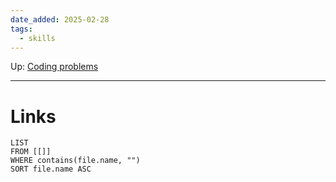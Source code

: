 ```yaml
---
date_added: 2025-02-28
tags:
  - skills
---
```

Up: [Coding problems](Coding%20problems.md)
___
 
# Links
```dataview
LIST
FROM [[]]
WHERE contains(file.name, "")
SORT file.name ASC
```
